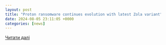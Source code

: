 ```yaml
---
layout: post
title: "Proton ransomware continues evolution with latest Zola variant"
date: 2024-08-05 23:11:05 +0000
categories: [news]
---
```


[Читати далі](https://www.scmagazine.com/news/proton-ransomware-continues-evolution-with-latest-zola-variant)
